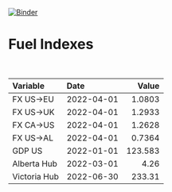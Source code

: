 [![Binder](https://mybinder.org/badge_logo.svg)](https://mybinder.org/v2/gh/AyrtonB/Global-Gas-Prices/master)

# Fuel Indexes

<br>

| Variable     | Date       |    Value |
|:-------------|:-----------|---------:|
| FX US->EU    | 2022-04-01 |   1.0803 |
| FX US->UK    | 2022-04-01 |   1.2933 |
| FX CA->US    | 2022-04-01 |   1.2628 |
| FX US->AL    | 2022-04-01 |   0.7364 |
| GDP US       | 2022-01-01 | 123.583  |
| Alberta Hub  | 2022-03-01 |   4.26   |
| Victoria Hub | 2022-06-30 | 233.31   |